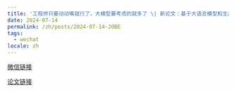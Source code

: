 ```yaml
---
title: '工程师只要动动嘴就行了，大模型要考虑的就多了 \| 新论文：基于大语言模型和生成式AI的剪力墙结构智能设计和优化系统'
date: 2024-07-14
permalink: /zh/posts/2024-07-14-JOBE
tags:
  - wechat
locale: zh
---
```


[微信链接](https://mp.weixin.qq.com/s/hCJpwIdB2NK8jnM-srvdkw)

[论文链接]({{site.baseurl}}/zh/publication/2024-07-01-JOBE)